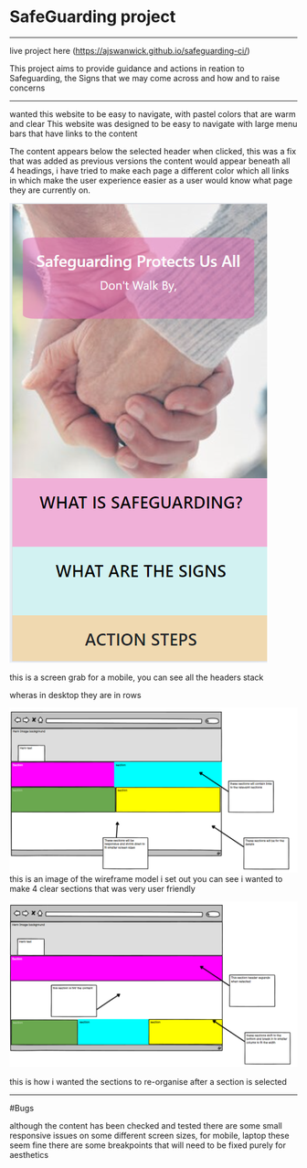 # SafeGuarding project
---

live project here (https://ajswanwick.github.io/safeguarding-ci/)

This project aims to provide guidance and actions in reation to Safeguarding, the Signs that we may come across and 
how and to raise concerns 


---

 wanted this website to be easy to navigate, with pastel colors that are warm and clear
 This website was designed to be easy to navigate with large menu bars that have links to the content

 The content appears below the selected header when clicked, 
 this was a fix that was added as previous versions the content would appear beneath all 4 headings, 
 i have tried to make each page a different color which all links in which make the user experience easier as a user would know what page they are currently on. 

 ![alt text](image.png)

 this is a screen grab for a mobile, you can see all the headers stack 

wheras in desktop they are in rows



![alt text](image-2.png)
this is an image of the wireframe model i set out you can see i wanted to make 4 clear sections that was very user friendly

![alt text](image-3.png)

this is how i wanted the sections to re-organise after a section is selected 


----

#Bugs

although the content has been checked and tested there are some small responsive issues on some different screen sizes, for mobile, laptop these seem fine there are some breakpoints that will need to be fixed purely for aesthetics



